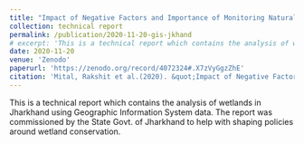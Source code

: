 ```yaml
---
title: "Impact of Negative Factors and Importance of Monitoring Natural Wetland Ecosystems in Jharkhand: A Report"
collection: technical report
permalink: /publication/2020-11-20-gis-jkhand
# excerpt: 'This is a technical report which contains the analysis of wetlands in Jharkhand using Geographic Information System data. The report was commissioned by the State Govt. of Jharkhand to help with shaping policies around wetland conservation.'
date: 2020-11-20
venue: 'Zenodo'
paperurl: 'https://zenodo.org/record/4072324#.X7zVyGgzZhE' 
citation: 'Mital, Rakshit et al.(2020). &quot;Impact of Negative Factors and Importance of Monitoring Natural Wetland Ecosystems in Jharkhand: A Report.&quot; <i>Zenodo</i>.'
---
```

This is a technical report which contains the analysis of wetlands in Jharkhand using Geographic Information System data. The report was commissioned by the State Govt. of Jharkhand to help with shaping policies around wetland conservation.

